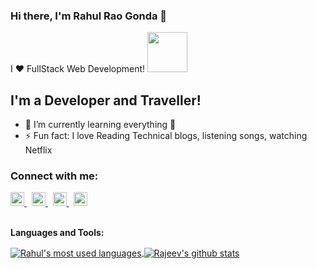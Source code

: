 
### Hi there, I'm Rahul Rao Gonda 👋

I ❤️ FullStack Web Development! <img height="64px" src="https://raw.githubusercontent.com/praveenorugantitech/praveenorugantitech/master/images/Developer.gif">

## I'm a Developer and Traveller!
- 🌱 I’m currently learning everything 🤣
- ⚡ Fun fact: I love Reading Technical blogs, listening songs, watching Netflix

### Connect with me:

<a href="https://twitter.com/rahulrao20">
  <img alt="Rajeev's Twitter" width="22px" src="https://cdn.jsdelivr.net/npm/simple-icons@v3/icons/twitter.svg" />
</a> &nbsp;
<a href="https://linkedin.com/in/rahulraogrr">
  <img alt="Rajeev's Linkdein" width="22px" src="https://cdn.jsdelivr.net/npm/simple-icons@v3/icons/linkedin.svg" />
</a> &nbsp;
<a href="https://www.facebook.com/rahulrao20/">
  <img alt="Rajeev's Facebook" width="22px" src="https://cdn.jsdelivr.net/npm/simple-icons@v3/icons/facebook.svg" />
</a>  &nbsp;
<a href="https://instagram.com/rahulrao20/">
  <img alt="Rajeev's Instagram" width="22px" src="https://cdn.jsdelivr.net/npm/simple-icons@v3/icons/instagram.svg" />
</a>
<br/>
<br/>

**Languages and Tools:**  

<a href="https://github.com/rahulraogrr">
  <img align="center" src="https://github-readme-stats.vercel.app/api/top-langs/?username=rahulraogrr&theme=light&count_private=true&layout=compact" alt="Rahul's most used languages" />
</a>
<a href="https://github.com/rahulraogrr">
 <img align="center" src="https://github-readme-stats.vercel.app/api?username=rahulraogrr&show_icons=true&theme=light&line_height=27&include_all_commits=true&count_private=true&hide=issues,prs,contribs" alt="Rajeev's github stats"/>
</a>

